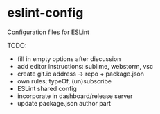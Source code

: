 # eslint-config
Configuration files for ESLint

TODO:
- fill in empty options after discussion
- add editor instructions: sublime, webstorm, vsc
- create git.io address -> repo + package.json
- own rules; typeOf, (un)subscribe
- ESLint shared config
- incorporate in dashboard/release server
- update package.json author part
